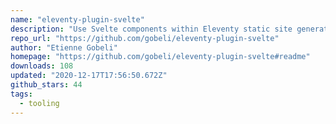 ```yaml
---
name: "eleventy-plugin-svelte"
description: "Use Svelte components within Eleventy static site generator."
repo_url: "https://github.com/gobeli/eleventy-plugin-svelte"
author: "Etienne Gobeli"
homepage: "https://github.com/gobeli/eleventy-plugin-svelte#readme"
downloads: 108
updated: "2020-12-17T17:56:50.672Z"
github_stars: 44
tags: 
  - tooling
---
```

